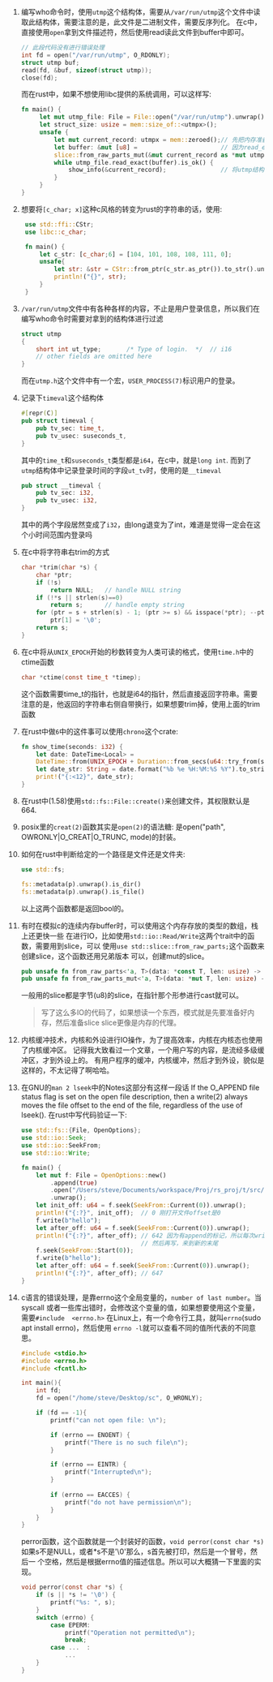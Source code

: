 1. 编写who命令时，使用`utmp`这个结构体，需要从`/var/run/utmp`这个文件中读取此结构体，需要注意的是，此文件是二进制文件，需要反序列化。
   在c中，直接使用`open`拿到文件描述符，然后使用read读此文件到buffer中即可。
   ```c
   // 此段代码没有进行错误处理
   int fd = open("/var/run/utmp", O_RDONLY);
   struct utmp buf;
   read(fd, &buf, sizeof(struct utmp));
   close(fd);
   ```

   而在rust中，如果不想使用libc提供的系统调用，可以这样写:
   ```rust
   fn main() {
        let mut utmp_file: File = File::open("/var/run/utmp").unwrap();
        let struct_size: usize = mem::size_of::<utmpx>();                                       
	    unsafe {               
        	let mut current_record: utmpx = mem::zeroed();// 先把内存准备好
        	let buffer: &mut [u8] =                       // 因为read_exact需要的是u8的slice所以我们准备slice
            slice::from_raw_parts_mut(&mut current_record as *mut utmpx as *mut u8, struct_size);
			while utmp_file.read_exact(buffer).is_ok() {
            	show_info(&current_record);               // 将utmp结构体的信息打印出来
			}   
		}   
   }

   ```
 
2. 想要将`[c_char; x]`这种c风格的转变为rust的字符串的话，使用:
   ```rust
	use std::ffi::CStr;                                                                                                                                                                 
	use libc::c_char;

	fn main() {
	    let c_str: [c_char;6] = [104, 101, 108, 108, 111, 0];
		unsafe{
		    let str: &str = CStr::from_ptr(c_str.as_ptr()).to_str().unwrap(); // 注意这里我们使用`CStr`而不是`CString`因为我们不想拿走其所有权
		    println!("{}", str);
		}
	}
   ```
  
3. `/var/run/utmp`文件中有各种各样的内容，不止是用户登录信息，所以我们在编写who命令时需要对拿到的结构体进行过滤
   ```c
   struct utmp
   {
       short int ut_type;		/* Type of login.  */  // i16 
	   // other fields are omitted here
   }
   ``` 

   而在`utmp.h`这个文件中有一个宏，`USER_PROCESS(7)`标识用户的登录。

4. 记录下`timeval`这个结构体
   ```rust
   #[repr(C)]
   pub struct timeval {
       pub tv_sec: time_t,
       pub tv_usec: suseconds_t,
   }
   ```
   其中的`time_t`和`suseconds_t`类型都是`i64`，在c中，就是`long int`.
   而到了`utmp`结构体中记录登录时间的字段`ut_tv`时，使用的是`__timeval`
   ```rust
   pub struct __timeval {
       pub tv_sec: i32,
       pub tv_usec: i32,
   }
   ```
   其中的两个字段居然变成了`i32`，由long退变为了int，难道是觉得一定会在这个小时间范围内登录吗

5. 在c中将字符串右trim的方式
   ```c
   char *trim(char *s) {
       char *ptr;
       if (!s)
           return NULL;   // handle NULL string
       if (!*s || strlen(s)==0)
           return s;      // handle empty string
       for (ptr = s + strlen(s) - 1; (ptr >= s) && isspace(*ptr); --ptr);
	       ptr[1] = '\0';
       return s;
   }
   ```
6. 在c中将从`UNIX_EPOCH`开始的秒数转变为人类可读的格式，使用`time.h`中的ctime函数
   ```c
   char *ctime(const time_t *timep);
   ```
   这个函数需要time_t的指针，也就是i64的指针，然后直接返回字符串。需要注意的是，他返回的字符串右侧自带换行，如果想要trim掉，使用上面的trim函数

7. 在rust中做`6`中的这件事可以使用`chrono`这个crate:
   ```rust
   fn show_time(seconds: i32) {
       let date: DateTime<Local> =
       DateTime::from(UNIX_EPOCH + Duration::from_secs(u64::try_from(seconds).unwrap()));
       let date_str: String = date.format("%b %e %H:%M:%S %Y").to_string();
       print!("{:<12}", date_str);
   }
   ```
8. 在rust中(1.58)使用`std::fs::File::create()`来创建文件，其权限默认是664.

9. posix里的`creat(2)`函数其实是`open(2)`的语法糖:
   是open("path", OWRONLY|O_CREAT|O_TRUNC, mode)的封装。

10. 如何在rust中判断给定的一个路径是文件还是文件夹:
    ````rust
	use std::fs;

	fs::metadata(p).unwrap().is_dir()
	fs::metadata(p).unwrap().is_file()
	````
	以上这两个函数都是返回bool的。

11. 有时在模拟c的连续内存buffer时，可以使用这个内存存放的类型的数组，栈上还更快一些
    在进行IO，比如使用`std::io::Read/Write`这两个trait中的函数，需要用到slice，可以
	使用`use std::slice::from_raw_parts;`这个函数来创建slice，这个函数还用兄弟版本
	可以，创建mut的slice。
	```rust
	pub unsafe fn from_raw_parts<'a, T>(data: *const T, len: usize) -> &'a [T]
	pub unsafe fn from_raw_parts_mut<'a, T>(data: *mut T, len: usize) -> &'a mut [T]
	```
	一般用的slice都是字节(u8)的slice，在指针那个形参进行cast就可以。
	> 写了这么多IO的代码了，如果想读一个东西，模式就是先要准备好内存，然后准备slice
	  slice更像是内存的代理。

12. 内核缓冲技术，内核和外设进行IO操作，为了提高效率，内核在内核态也使用了内核缓冲区。
    记得我大致看过一个文章，一个用户写的内容，是流经多级缓冲区，才到外设上的。
    有用户程序的缓冲，内核缓冲，然后才到外设，貌似是这样的，不太记得了啊哈哈。

13. 在GNU的`man 2 lseek`中的Notes这部分有这样一段话
    If the O_APPEND file status flag is set on the open file description, 
	then a write(2) always moves the file offset to the end of the file, 
	regardless of the use of lseek().
	在rust中写代码验证一下: 
    ```rust
	use std::fs::{File, OpenOptions};                                                           
	use std::io::Seek;
    use std::io::SeekFrom;
    use std::io::Write;

    fn main() {
        let mut f: File = OpenOptions::new()
            .append(true)
            .open("/Users/steve/Documents/workspace/Proj/rs_proj/t/src/main.rs")
            .unwrap();
        let init_off: u64 = f.seek(SeekFrom::Current(0)).unwrap();
        println!("{:?}", init_off);  // 0 刚打开文件offset是0
        f.write(b"hello");
        let after_off: u64 = f.seek(SeekFrom::Current(0)).unwrap();
        println!("{:?}", after_off); // 642 因为有append的标记，所以每次write都会seek到末尾
                                     // 然后再写，来到新的末尾
        f.seek(SeekFrom::Start(0));
        f.write(b"hello");
        let after_off: u64 = f.seek(SeekFrom::Current(0)).unwrap();
        println!("{:?}", after_off); // 647
	}
	```

14. c语言的错误处理，是靠errno这个全局变量的，`number of last number`。当syscall
    或者一些库出错时，会修改这个变量的值，如果想要使用这个变量，需要`#include 
	<errno.h>`
	在Linux上，有一个命令行工具，就叫`errno`(sudo apt install errno)，然后使用
	`errno -l`就可以查看不同的值所代表的不同意思。

	```c
	#include <stdio.h>
	#include <errno.h>
	#include <fcntl.h>

	int main(){
	    int fd;
	    fd = open("/home/steve/Desktop/sc", O_WRONLY);

		if (fd == -1){
	   	    printf("can not open file: \n");

			if (errno == ENOENT) {
	            printf("There is no such file\n");
			}

			if (errno == EINTR) {
			    printf("Interrupted\n");
			}
					        
    		if (errno == EACCES) {
	            printf("do not have permission\n");
			}
		}
	}
	```

	perror函数，这个函数就是一个封装好的函数，`void perror(const char *s)`
	如果s不是NULL，或者*s不是'\0'那么，s首先被打印，然后是一个冒号，然后一
	个空格，然后是根据errno值的描述信息。所以可以大概猜一下里面的实现。
	
	```c
	void perror(const char *s) {
		if (s || *s != '\0') {
			printf("%s: ", s);
		}
		switch (errno) {
			case EPERM:  
				printf("Operation not permitted\n");
				break;	
			case ...  :
				... 
		}
	}
	```


